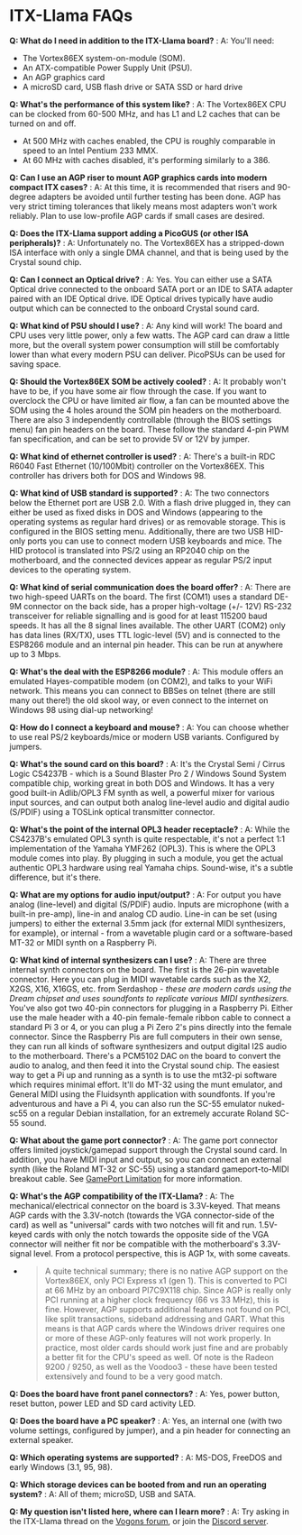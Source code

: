 # ITX-Llama FAQs

**Q: What do I need in addition to the ITX-Llama board?**
: A: You'll need:

  - The Vortex86EX system-on-module (SOM).
  - An ATX-compatible Power Supply Unit (PSU).
  - An AGP graphics card
  - A microSD card, USB flash drive or SATA SSD or hard drive

**Q: What's the performance of this system like?**
: A: The Vortex86EX CPU can be clocked from 60-500 MHz, and has L1 and L2 caches that can be turned on and off.

  - At 500 MHz with caches enabled, the CPU is roughly comparable in speed to an Intel Pentium 233 MMX.
  - At 60 MHz with caches disabled, it's performing similarly to a 386.

**Q: Can I use an AGP riser to mount AGP graphics cards into modern compact ITX cases?**
: A: At this time, it is recommended that risers and 90-degree adapters be avoided until further testing has been done. AGP has very strict timing tolerances that likely means most adapters won't work reliably. Plan to use low-profile AGP cards if small cases are desired.

**Q: Does the ITX-Llama support adding a PicoGUS (or other ISA peripherals)?**
: A: Unfortunately no. The Vortex86EX has a stripped-down ISA interface with only a single DMA channel, and that is being used by the Crystal sound chip.

**Q: Can I connect an Optical drive?**
: A: Yes. You can either use a SATA Optical drive connected to the onboard SATA port or an IDE to SATA adapter paired with an IDE Optical drive. IDE Optical drives typically have audio output which can be connected to the onboard Crystal sound card.

**Q: What kind of PSU should I use?**
: A: Any kind will work! The board and CPU uses very little power, only a few watts. The AGP card can draw a little more, but the overall system power consumption will still be comfortably lower than what every modern PSU can deliver. PicoPSUs can be used for saving space.

**Q: Should the Vortex86EX SOM be actively cooled?**
: A: It probably won't have to be, if you have some air flow through the case. If you want to overclock the CPU or have limited air flow, a fan can be mounted above the SOM using the 4 holes around the SOM pin headers on the motherboard. There are also 3 independently controllable (through the BIOS settings menu) fan pin headers on the board. These follow the standard 4-pin PWM fan specification, and can be set to provide 5V or 12V by jumper.

**Q: What kind of ethernet controller is used?**
: A: There's a built-in RDC R6040 Fast Ethernet (10/100Mbit) controller on the Vortex86EX. This controller has drivers both for DOS and Windows 98.

**Q: What kind of USB standard is supported?**
: A: The two connectors below the Ethernet port are USB 2.0. With a flash drive plugged in, they can either be used as fixed disks in DOS and Windows (appearing to the operating systems as regular hard drives) or as removable storage. This is configured in the BIOS setting menu.
Additionally, there are two USB HID-only ports you can use to connect modern USB keyboards and mice. The HID protocol is translated into PS/2 using an RP2040 chip on the motherboard, and the connected devices appear as regular PS/2 input devices to the operating system.

**Q: What kind of serial communication does the board offer?**
: A: There are two high-speed UARTs on the board. The first (COM1) uses a standard DE-9M connector on the back side, has a proper high-voltage (+/- 12V) RS-232 transceiver for reliable signalling and is good for at least 115200 baud speeds. It has all the 8 signal lines available. The other UART (COM2) only has data lines (RX/TX), uses TTL logic-level (5V) and is connected to the ESP8266 module and an internal pin header. This can be run at anywhere up to 3 Mbps.

**Q: What's the deal with the ESP8266 module?**
: A: This module offers an emulated Hayes-compatible modem (on COM2), and talks to your WiFi network. This means you can connect to BBSes on telnet (there are still many out there!) the old skool way, or even connect to the internet on Windows 98 using dial-up networking!

**Q: How do I connect a keyboard and mouse?**
: A: You can choose whether to use real PS/2 keyboards/mice or modern USB variants. Configured by jumpers.

**Q: What's the sound card on this board?**
: A: It's the Crystal Semi / Cirrus Logic CS4237B - which is a Sound Blaster Pro 2 / Windows Sound System compatible chip, working great in both DOS and Windows. It has a very good built-in Adlib/OPL3 FM synth as well, a powerful mixer for various input sources, and can output both analog line-level audio and digital audio (S/PDIF) using a TOSLink optical transmitter connector.

**Q: What's the point of the internal OPL3 header receptacle?**
: A: While the CS4237B's emulated OPL3 synth is quite respectable, it's not a perfect 1:1 implementation of the Yamaha YMF262 (OPL3). This is where the OPL3 module comes into play. By plugging in such a module, you get the actual authentic OPL3 hardware using real Yamaha chips. Sound-wise, it's a subtle difference, but it's there.

**Q: What are my options for audio input/output?**
: A: For output you have analog (line-level) and digital (S/PDIF) audio. Inputs are microphone (with a built-in pre-amp), line-in and analog CD audio.
Line-in can be set (using jumpers) to either the external 3.5mm jack (for external MIDI synthesizers, for example), or internal - from a wavetable plugin card or a software-based MT-32 or MIDI synth on a Raspberry Pi.

**Q: What kind of internal synthesizers can I use?**
: A: There are three internal synth connectors on the board. The first is the 26-pin wavetable connector. Here you can plug in MIDI wavetable cards such as the X2, X2GS, X16, X16GS, etc. from Serdashop - _these are modern cards using the Dream chipset and uses soundfonts to replicate various MIDI synthesizers._
You've also got two 40-pin connectors for plugging in a Raspberry Pi. Either use the male header with a 40-pin female-female ribbon cable to connect a standard Pi 3 or 4, or you can plug a Pi Zero 2's pins directly into the female connector. Since the Raspberry Pis are full computers in their own sense, they can run all kinds of software synthesizers and output digital I2S audio to the motherboard. There's a PCM5102 DAC on the board to convert the audio to analog, and then feed it into the Crystal sound chip. The easiest way to get a Pi up and running as a synth is to use the mt32-pi software which requires minimal effort. It'll do MT-32 using the munt emulator, and General MIDI using the Fluidsynth application with soundfonts. If you're adventurous and have a Pi 4, you can also run the SC-55 emulator nuked-sc55 on a regular Debian installation, for an extremely accurate Roland SC-55 sound.

**Q: What about the game port connector?**
: A: The game port connector offers limited joystick/gamepad support through the Crystal sound card. In addition, you have MIDI input and output, so you can connect an external synth (like the Roland MT-32 or SC-55) using a standard gameport-to-MIDI breakout cable. See [GamePort Limitation](issue-gameport.md) for more information.

**Q: What's the AGP compatibility of the ITX-Llama?**
: A: The mechanical/electrical connector on the board is 3.3V-keyed. That means AGP cards with the 3.3V-notch (towards the VGA connector-side of the card) as well as "universal" cards with two notches will fit and run. 1.5V-keyed cards with only the notch towards the opposite side of the VGA connector will neither fit nor be compatible with the motherboard's 3.3V-signal level.
From a protocol perspective, this is AGP 1x, with some caveats.

- > A quite technical summary; there is no native AGP support on the Vortex86EX, only PCI Express x1 (gen 1). This is converted to PCI at 66 MHz by an onboard PI7C9X118 chip. Since AGP is really only PCI running at a higher clock frequency (66 vs 33 MHz), this is fine. However, AGP supports additional features not found on PCI, like split transactions, sideband addressing and GART. What this means is that AGP cards where the Windows driver requires one or more of these AGP-only features will not work properly. In practice, most older cards should work just fine and are probably a better fit for the CPU's speed as well.
Of note is the Radeon 9200 / 9250, as well as the Voodoo3 - these have been tested extensively and found to be a very good match.

**Q: Does the board have front panel connectors?**
: A: Yes, power button, reset button, power LED and SD card activity LED.

**Q: Does the board have a PC speaker?**
: A: Yes, an internal one (with two volume settings, configured by jumper), and a pin header for connecting an external speaker.

**Q: Which operating systems are supported?**
: A: MS-DOS, FreeDOS and early Windows (3.1, 95, 98).

**Q: Which storage devices can be booted from and run an operating system?**
: A: All of them; microSD, USB and SATA.

**Q: My question isn't listed here, where can I learn more?**
: A: Try asking in the ITX-Llama thread on the [Vogons forum][vogons-thread], or join the [Discord server][discord-server].

[vogons-thread]: https://www.vogons.org/viewtopic.php?t=93480
[discord-server]: https://discord.gg/YN3XkycAXG